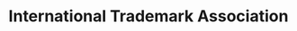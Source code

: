 ---
facebook: https://facebook.com/GoINTA
instagram: https://instagram.com/intaglobal
linkedin: https://linkedin.com/company/gointa
logohandle: inta
sort: inta
title: International Trademark Association
twitter: https://x.com/INTA
website: https://www.inta.org/
youtube: https://youtube.com/channel/UCfoSgeaIdEpL1f32YWS5nPw
---